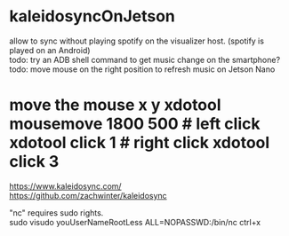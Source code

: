 # kaleidosyncOnJetson
allow to sync without playing spotify on the visualizer host. (spotify is played on an Android)  
todo: try an ADB shell command to get music change on the smartphone?  
todo: move mouse on the right position to refresh music on Jetson Nano
# move the mouse  x    y xdotool mousemove 1800 500 # left click xdotool click 1 # right click xdotool click 3  
https://www.kaleidosync.com/  
https://github.com/zachwinter/kaleidosync  


"nc" requires sudo rights.  
sudo visudo
youUserNameRootLess ALL=NOPASSWD:/bin/nc
ctrl+x
